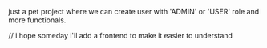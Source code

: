 just a pet project where we can create user with 'ADMIN' or 'USER' role and more functionals.

// i hope someday i'll add a frontend to make it easier to understand
